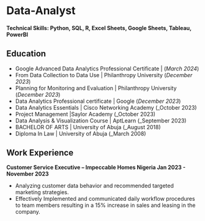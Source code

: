# Data-Analyst

#### Technical Skills: Python, SQL, R, Excel Sheets, Google Sheets, Tableau, PowerBI

## Education
- Google Advanced Data Analytics Professional Certificate |          (_March 2024_)
- From Data Collection to Data Use | Philanthropy University         (_December 2023_)
- Planning for Monitoring and Evaluation | Philanthropy University   (_December 2023_)
- Data Analytics Professional certificate | Google                   (_December 2023_)
- Data Analytics Essentials | Cisco Networking Academy               (_October 2023)
- Project Management  |Saylor Academy                                (_October 2023)
- Data Analysis & Visualization Course | AptLearn                    (_September 2023)
- BACHELOR OF ARTS | University of Abuja                             (_August 2018)
- Diploma In Law | University of Abuja                               (_March 2008)

## Work Experience
**Customer Service Executive – Impeccable Homes Nigeria	Jan 2023 - November 2023**
-	Analyzing customer data behavior and recommended targeted marketing strategies.
-	Effectively Implemented and communicated daily workflow procedures to team members resulting in a 15% increase in sales and leasing in the company.
